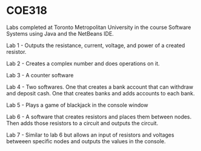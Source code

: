 # COE318

Labs completed at Toronto Metropolitan University in the course Software Systems using Java and the NetBeans IDE.

Lab 1 - Outputs the resistance, current, voltage, and power of a created resistor.

Lab 2 - Creates a complex number and does operations on it.

Lab 3 - A counter software

Lab 4 - Two softwares. One that creates a bank account that can withdraw and deposit cash. One that creates banks and adds accounts to each bank.

Lab 5 - Plays a game of blackjack in the console window

Lab 6 - A software that creates resistors and places them between nodes. Then adds those resistors to a circuit and outputs the circuit.

Lab 7 - Similar to lab 6 but allows an input of resistors and voltages betweeen specific nodes and outputs the values in the console.
